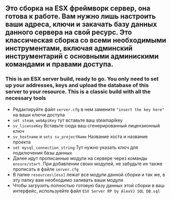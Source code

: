 ## Это сборка на ESX фреймворк сервер, она готова к работе. Вам нужно лишь настроить ваши адреса, ключи и закачать базу данных данного сервера на свой ресурс. Это классическая сборка со всеми необходимыми инструментами, включая админский инструментарий с основными админискими командами и правами доступа.
### This is an ESX server build, ready to go. You only need to set up your addresses, keys and upload the database of this server to your resource. This is a classic build with all the necessary tools

- Редактируйте файл `server.cfg` в нем замените `"insert the key here"` на ваши ключи доступа
- `set steam_webApiKey` тут вставьте ваш steamapikey
- `sv_licenseKey` Вставьте сюда ваш сгенерированный лицензионный ключ
- `sv_hostname` и `sets sv_projectName` Название хоста и название проекта
- `set mysql_connection_string` Тут нужно указать ключ для подключения базы данных
- Далее идут прописанные модули на сервере через команды `ensure/start`. При добавлении своих модулей, не забудьте их также прописать в файле `server.cfg`
- В папке `resources\[esx]` лежат все модули данной сборки и так же, в эту папку вам необходимо заливать ваши модули
- Чтобы загрузить полностью готовую базу данных этой сборки в ваш интерфейс, используейте файл `ESX Server RP by AlexVJ SQL DB.sql`

